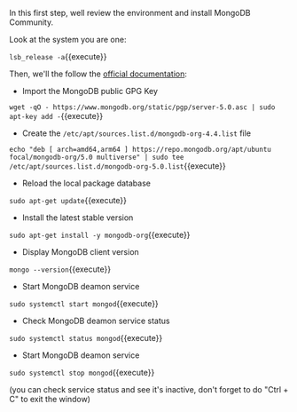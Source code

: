 In this first step, well review the environment and install MongoDB Community.

Look at the system you are one:

`lsb_release -a`{{execute}}

Then, we'll the follow the [official documentation](https://docs.mongodb.com/manual/tutorial/install-mongodb-on-ubuntu/):

- Import the MongoDB public GPG Key

`wget -qO - https://www.mongodb.org/static/pgp/server-5.0.asc | sudo apt-key add -`{{execute}}

- Create the `/etc/apt/sources.list.d/mongodb-org-4.4.list` file

`echo "deb [ arch=amd64,arm64 ] https://repo.mongodb.org/apt/ubuntu focal/mongodb-org/5.0 multiverse" | sudo tee /etc/apt/sources.list.d/mongodb-org-5.0.list`{{execute}}

- Reload the local package database

`sudo apt-get update`{{execute}}

- Install the latest stable version

`sudo apt-get install -y mongodb-org`{{execute}}

- Display MongoDB client version

`mongo --version`{{execute}}

- Start MongoDB deamon service

`sudo systemctl start mongod`{{execute}}

- Check MongoDB deamon service status

`sudo systemctl status mongod`{{execute}}

- Start MongoDB deamon service

`sudo systemctl stop mongod`{{execute}}

(you can check service status and see it's inactive, don't forget to do "Ctrl + C" to exit the window)
